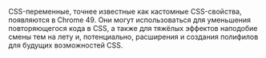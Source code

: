                                                                                  
CSS-переменные, точнее известные как кастомные CSS-свойства, появляются в Chrome
49. Они могут использоваться для уменьшения повторяющегося кода в CSS, а также
для тяжёлых эффектов наподобие смены тем на лету и, потенциально, расширения и
создания полифилов для будущих возможностей CSS.
